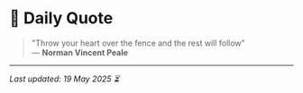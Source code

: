 # 📜 Daily Quote

> "Throw your heart over the fence and the rest will follow"  
> — **Norman Vincent Peale**

---

_Last updated: 19 May 2025 ⏳_
